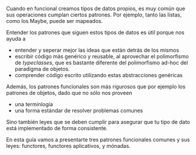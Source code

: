 Cuando en funcional creamos tipos de datos propios, es muy común que sus operaciones cumplan ciertos patrones. Por ejemplo, tanto las listas, como los Maybe, puede ser mapeados.

Entender los patrones que siguen estos tipos de datos es útil porque nos ayuda a

* entender y seperar mejor las ideas que están detrás de los mismos
* escribir código más genérico y reusable, al aprovechar el polimorfismo de _typeclasses_, que es bastante diferente del polimorfismo ad-hoc del paradigma de objetos.
* comprender código escrito utilizando estas abstracciones genéricas

Además, los patrones funcionales son más rigurosos que por ejemplo los patrones de objetos, dado que no sólo nos proveen

* una terminlogía
* una forma estándar de resolver problemas comunes

Sino también leyes que se deben cumplir para asegurar que tu tipo de dato está implementado de forma consistente.

En esta guía vamos a presentarte tres patrones funcionales comunes y sus leyes: functores, functores aplicativos, y mónadas.
